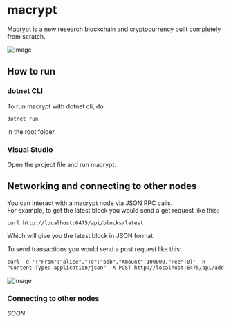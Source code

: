 # macrypt
Macrypt is a new research blockchain and cryptocurrency built completely from scratch.

![image](https://user-images.githubusercontent.com/55022497/121734995-cffa0780-caf5-11eb-914a-86639e49de08.png)

## How to run

### dotnet CLI

To run macrypt with dotnet cli, do
```shell
dotnet run
```
in the root folder.

### Visual Studio

Open the project file and run macrypt.

## Networking and connecting to other nodes

You can interact with a macrypt node via JSON RPC calls.   
For example, to get the latest block you would send a get request like this:   
```shell
curl http://localhost:6475/api/blocks/latest
```   
Which will give you the latest block in JSON format.

To send transactions you would send a post request like this:   
```shell
curl -d '{"From":"alice","To":"bob","Amount":100000,"Fee":0}' -H "Content-Type: application/json" -X POST http://localhost:6475/api/add
```     
![image](https://user-images.githubusercontent.com/55022497/121389181-6f7b9680-c94c-11eb-9f90-49f7a4701094.png)

### Connecting to other nodes
*SOON*
